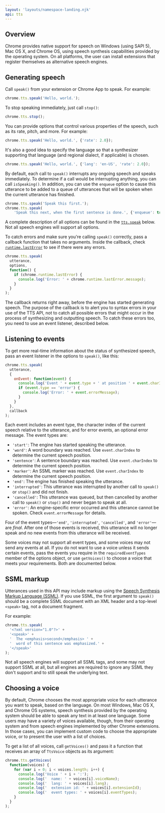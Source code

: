 ```yaml
---
layout: 'layouts/namespace-landing.njk'
api: tts
---
```


## Overview

Chrome provides native support for speech on Windows (using SAPI 5), Mac OS X, and Chrome OS, using
speech synthesis capabilities provided by the operating system. On all platforms, the user can
install extensions that register themselves as alternative speech engines.

## Generating speech

Call `speak()` from your extension or Chrome App to speak. For example:

```js
chrome.tts.speak('Hello, world.');
```

To stop speaking immediately, just call `stop()`:

```js
chrome.tts.stop();
```

You can provide options that control various properties of the speech, such as its rate, pitch, and
more. For example:

```js
chrome.tts.speak('Hello, world.', {'rate': 2.0});
```

It's also a good idea to specify the language so that a synthesizer supporting that language (and
regional dialect, if applicable) is chosen.

```js
chrome.tts.speak('Hello, world.', {'lang': 'en-US', 'rate': 2.0});
```

By default, each call to `speak()` interrupts any ongoing speech and speaks immediately. To
determine if a call would be interrupting anything, you can call `isSpeaking()`. In addition, you
can use the `enqueue` option to cause this utterance to be added to a queue of utterances that will
be spoken when the current utterance has finished.

```js
chrome.tts.speak('Speak this first.');
chrome.tts.speak(
    'Speak this next, when the first sentence is done.', {'enqueue': true});
```

A complete description of all options can be found in the [`tts.speak`][1] below. Not all speech
engines will support all options.

To catch errors and make sure you're calling `speak()` correctly, pass a callback function that
takes no arguments. Inside the callback, check [`runtime.lastError`][2] to see if there were any
errors.

```js
chrome.tts.speak(
  utterance,
  options,
  function() {
    if (chrome.runtime.lastError) {
      console.log('Error: ' + chrome.runtime.lastError.message);
    }
  }
);
```

The callback returns right away, before the engine has started generating speech. The purpose of the
callback is to alert you to syntax errors in your use of the TTS API, not to catch all possible
errors that might occur in the process of synthesizing and outputting speech. To catch these errors
too, you need to use an event listener, described below.

## Listening to events

To get more real-time information about the status of synthesized speech, pass an event listener in
the options to `speak()`, like this:

```js
chrome.tts.speak(
  utterance,
  {
    onEvent: function(event) {
      console.log('Event ' + event.type + ' at position ' + event.charIndex);
      if (event.type == 'error') {
        console.log('Error: ' + event.errorMessage);
      }
    }
  },
  callback
);
```

Each event includes an event type, the character index of the current speech relative to the
utterance, and for error events, an optional error message. The event types are:

- `'start'`: The engine has started speaking the utterance.
- `'word'`: A word boundary was reached. Use `event.charIndex` to determine the current speech
  position.
- `'sentence'`: A sentence boundary was reached. Use `event.charIndex` to determine the current
  speech position.
- `'marker'`: An SSML marker was reached. Use `event.charIndex` to determine the current speech
  position.
- `'end'`: The engine has finished speaking the utterance.
- `'interrupted'`: This utterance was interrupted by another call to `speak()` or `stop()` and did
  not finish.
- `'cancelled'`: This utterance was queued, but then cancelled by another call to `speak()` or
  `stop()` and never began to speak at all.
- `'error'`: An engine-specific error occurred and this utterance cannot be spoken. Check
  `event.errorMessage` for details.

Four of the event types—`'end'`, `'interrupted'`, `'cancelled'`, and `'error'`—are _final_. After
one of those events is received, this utterance will no longer speak and no new events from this
utterance will be received.

Some voices may not support all event types, and some voices may not send any events at all. If you
do not want to use a voice unless it sends certain events, pass the events you require in the
`requiredEventTypes` member of the options object, or use `getVoices()` to choose a voice that meets
your requirements. Both are documented below.

## SSML markup

Utterances used in this API may include markup using the [Speech Synthesis Markup Language
(SSML)][3]. If you use SSML, the first argument to `speak()` should be a complete SSML document with
an XML header and a top-level `<speak>` tag, not a document fragment.

For example:

```js
chrome.tts.speak(
  '<?xml version="1.0"?>' +
  '<speak>' +
  '  The <emphasis>second</emphasis> ' +
  '  word of this sentence was emphasized.' +
  '</speak>'
);
```

Not all speech engines will support all SSML tags, and some may not support SSML at all, but all
engines are required to ignore any SSML they don't support and to still speak the underlying text.

## Choosing a voice

By default, Chrome chooses the most appropriate voice for each utterance you want to speak, based on
the language. On most Windows, Mac OS X, and Chrome OS systems, speech synthesis provided by the
operating system should be able to speak any text in at least one language. Some users may have a
variety of voices available, though, from their operating system and from speech engines implemented
by other Chrome extensions. In those cases, you can implement custom code to choose the appropriate
voice, or to present the user with a list of choices.

To get a list of all voices, call `getVoices()` and pass it a function that receives an array of
`TtsVoice` objects as its argument:

```js
chrome.tts.getVoices(
  function(voices) {
    for (var i = 0; i < voices.length; i++) {
      console.log('Voice ' + i + ':');
      console.log('  name: ' + voices[i].voiceName);
      console.log('  lang: ' + voices[i].lang);
      console.log('  extension id: ' + voices[i].extensionId);
      console.log('  event types: ' + voices[i].eventTypes);
    }
  }
);
```

[1]: #method-speak
[2]: /docs/extensions/runtime#property-lastError
[3]: https://www.w3.org/TR/speech-synthesis
